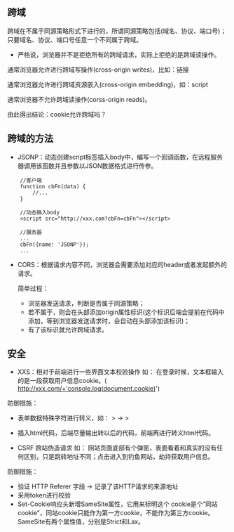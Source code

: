 ## 跨域
跨域在不属于同源策略形式下进行的，所谓同源策略包括(域名、协议、端口号)；只要域名、协议、端口号任意一个不同属于跨域。
* 严格说，浏览器并不是拒绝所有的跨域请求，实际上拒绝的是跨域读操作。

通常浏览器允许进行跨域写操作(cross-origin writes)，比如：链接

通常浏览器允许进行跨域资源嵌入(cross-origin embedding)，如：script

通常浏览器不允许跨域读操作(corss-origin reads)。

由此得出结论：cookie允许跨域吗？

## 跨域的方法

* JSONP：动态创建script标签插入body中，编写一个回调函数，在远程服务器调用该函数并且参数以JSON数据格式进行传参。

```
	//客户端
	function cbFn(data) {
		//...
	}

	//动态插入body
	<script src="http://xxx.com?cbFn=cbFn"></script>

```

```
	//服务器
	...
	cbFn({name: 'JSONP'});
	...

```

* CORS：根据请求内容不同，浏览器会需要添加对应的header或者发起额外的请求。

	简单过程：
	* 浏览器发送请求，判断是否属于同源策略；
	* 若不属于，则会在头部添加origin属性标识(这个标识后端会提前在代码中添加，等到浏览器发送请求时，会自动在头部添加该标识)；
	* 有了该标识就允许跨域请求。

## 安全 
* XXS：相对于前端进行一些界面文本校验操作
如： 在登录时候，文本框输入的是一段获取用户信息cookie。( http://xxx.com/+'console.log(document.cookie)')

防御措施：
* 表单数据特殊字符进行转义，如： > -> >
* 插入html代码，后端尽量输出转以后的代码，前端再进行转义html代码。



* CSRF 跨站伪造请求
如： 网站页面底部有个弹窗，表面看着和真实的没有任何区别，只是跳转地址不同；点击进入到钓鱼网站，劫持获取用户信息。

防御措施：
* 验证 HTTP Referer 字段 -> 记录了该HTTP请求的来源地址
* 采用token进行校验
* Set-Cookie响应头新增SameSite属性，它用来标明这个 cookie是个“同站cookie”，同站cookie只能作为第一方cookie，不能作为第三方cookie。SameSite有两个属性值，分别是Strict和Lax。